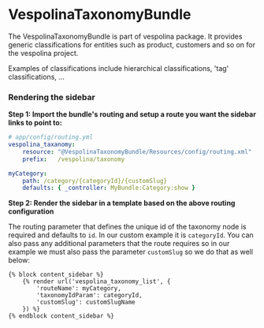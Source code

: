 VespolinaTaxonomyBundle
======================

The VespolinaTaxonomyBundle is part of vespolina package.
It provides generic classifications for entities such as product, customers and so on for the vespolina project.

Examples of classifications include hierarchical classifications, 'tag' classifications, ...

### Rendering the sidebar

**Step 1: Import the bundle's routing and setup a route you want the sidebar links to point to:**
```yaml
# app/config/routing.yml
vespolina_taxanomy:
    resource: "@VespolinaTaxonomyBundle/Resources/config/routing.xml"
    prefix:   /vespolina/taxonomy

myCategory:
    path: /category/{categoryId}/{customSlug}
    defaults: { _controller: MyBundle:Category:show }
```

**Step 2: Render the sidebar in a template based on the above routing configuration**

The routing parameter that defines the unique id of the taxonomy node is required and defaults to `id`. In our custom
example it is `categoryId`. You can also pass any additional parameters that the route requires so in our example
we must also pass the parameter `customSlug` so we do that as well below:
``` html+jinja
{% block content_sidebar %}
    {% render url('vespolina_taxonomy_list', {
        'routeName': myCategory,
        'taxonomyIdParam': categoryId,
        'customSlug': customSlugName
    }) %}
{% endblock content_sidebar %}
```
